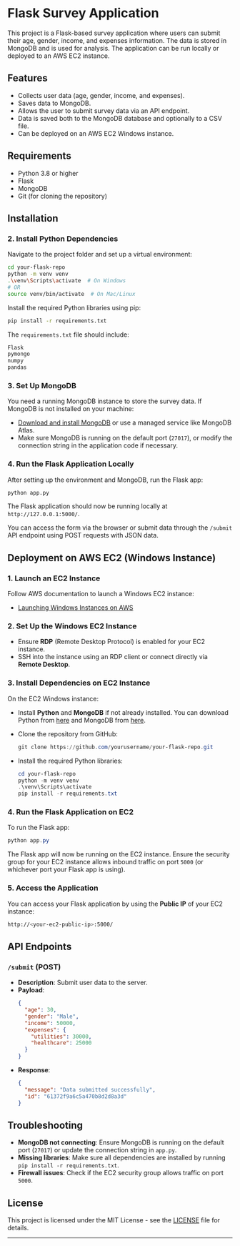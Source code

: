 # Flask Survey Application

This project is a Flask-based survey application where users can submit their age, gender, income, and expenses information. The data is stored in MongoDB and is used for analysis. The application can be run locally or deployed to an AWS EC2 instance.

## Features

- Collects user data (age, gender, income, and expenses).
- Saves data to MongoDB.
- Allows the user to submit survey data via an API endpoint.
- Data is saved both to the MongoDB database and optionally to a CSV file.
- Can be deployed on an AWS EC2 Windows instance.

## Requirements

- Python 3.8 or higher
- Flask
- MongoDB
- Git (for cloning the repository)

## Installation

### 2. **Install Python Dependencies**

Navigate to the project folder and set up a virtual environment:

```bash
cd your-flask-repo
python -m venv venv
.\venv\Scripts\activate  # On Windows
# OR
source venv/bin/activate  # On Mac/Linux
```

Install the required Python libraries using pip:

```bash
pip install -r requirements.txt
```

The `requirements.txt` file should include:

```txt
Flask
pymongo
numpy
pandas
```

### 3. **Set Up MongoDB**

You need a running MongoDB instance to store the survey data. If MongoDB is not installed on your machine:

- [Download and install MongoDB](https://www.mongodb.com/try/download/community) or use a managed service like MongoDB Atlas.
- Make sure MongoDB is running on the default port (`27017`), or modify the connection string in the application code if necessary.

### 4. **Run the Flask Application Locally**

After setting up the environment and MongoDB, run the Flask app:

```bash
python app.py
```

The Flask application should now be running locally at `http://127.0.0.1:5000/`.

You can access the form via the browser or submit data through the `/submit` API endpoint using POST requests with JSON data.

## Deployment on AWS EC2 (Windows Instance)

### 1. **Launch an EC2 Instance**

Follow AWS documentation to launch a Windows EC2 instance:

- [Launching Windows Instances on AWS](https://docs.aws.amazon.com/AWSEC2/latest/WindowsGuide/EC2_Win_Intro.html)

### 2. **Set Up the Windows EC2 Instance**

- Ensure **RDP** (Remote Desktop Protocol) is enabled for your EC2 instance.
- SSH into the instance using an RDP client or connect directly via **Remote Desktop**.

### 3. **Install Dependencies on EC2 Instance**

On the EC2 Windows instance:

- Install **Python** and **MongoDB** if not already installed. You can download Python from [here](https://www.python.org/downloads/) and MongoDB from [here](https://www.mongodb.com/try/download/community).
- Clone the repository from GitHub:

  ```powershell
  git clone https://github.com/yourusername/your-flask-repo.git
  ```

- Install the required Python libraries:
  ```powershell
  cd your-flask-repo
  python -m venv venv
  .\venv\Scripts\activate
  pip install -r requirements.txt
  ```

### 4. **Run the Flask Application on EC2**

To run the Flask app:

```powershell
python app.py
```

The Flask app will now be running on the EC2 instance. Ensure the security group for your EC2 instance allows inbound traffic on port `5000` (or whichever port your Flask app is using).

### 5. **Access the Application**

You can access your Flask application by using the **Public IP** of your EC2 instance:

```bash
http://<your-ec2-public-ip>:5000/
```

## API Endpoints

### `/submit` (POST)

- **Description**: Submit user data to the server.
- **Payload**:
  ```json
  {
    "age": 30,
    "gender": "Male",
    "income": 50000,
    "expenses": {
      "utilities": 30000,
      "healthcare": 25000
    }
  }
  ```
- **Response**:
  ```json
  {
    "message": "Data submitted successfully",
    "id": "61372f9a6c5a470b8d2d8a3d"
  }
  ```

## Troubleshooting

- **MongoDB not connecting**: Ensure MongoDB is running on the default port (`27017`) or update the connection string in `app.py`.
- **Missing libraries**: Make sure all dependencies are installed by running `pip install -r requirements.txt`.
- **Firewall issues**: Check if the EC2 security group allows traffic on port `5000`.

## License

This project is licensed under the MIT License - see the [LICENSE](LICENSE) file for details.

---
